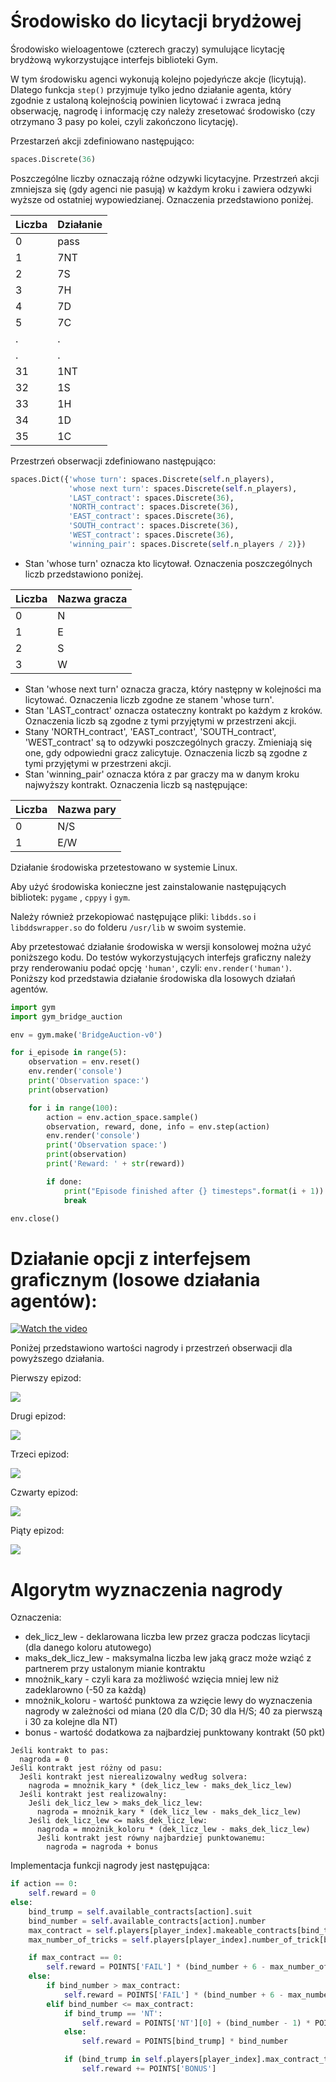 # Środowisko do licytacji brydżowej

Środowisko wieloagentowe (czterech graczy) symulujące licytację brydżową wykorzystujące interfejs biblioteki Gym.

W tym środowisku agenci wykonują kolejno pojedyńcze akcje (licytują). Dlatego funkcja `step()` przyjmuje tylko jedno działanie agenta, który zgodnie z ustaloną kolejnością powinien licytować i zwraca jedną obserwację, nagrodę i informację czy należy zresetować środowisko (czy otrzymano 3 pasy po kolei, czyli zakończono licytację). 

Przestarzeń akcji zdefiniowano następująco: 
```python 
spaces.Discrete(36)
``` 
Poszczególne liczby oznaczają różne odzywki licytacyjne. Przestrzeń akcji zmniejsza się (gdy agenci nie pasują) w każdym kroku i zawiera odzywki wyższe od ostatniej wypowiedzianej. Oznaczenia przedstawiono poniżej.

| Liczba | Działanie |
| ------ | --------- |
| 0 | pass |
| 1 | 7NT |
| 2 |  7S |
| 3 | 7H |
| 4 | 7D |
| 5 | 7C |
| . | . |
| . | . |
| 31 | 1NT |
| 32 | 1S |
| 33 | 1H |
| 34 | 1D |
| 35 | 1C |

Przestrzeń obserwacji zdefiniowano następująco:

```python
spaces.Dict({'whose turn': spaces.Discrete(self.n_players),
             'whose next turn': spaces.Discrete(self.n_players),
             'LAST_contract': spaces.Discrete(36),
             'NORTH_contract': spaces.Discrete(36),
             'EAST_contract': spaces.Discrete(36),
             'SOUTH_contract': spaces.Discrete(36),
             'WEST_contract': spaces.Discrete(36),
             'winning_pair': spaces.Discrete(self.n_players / 2)})
```
- Stan 'whose turn' oznacza kto licytował. Oznaczenia poszczególnych liczb przedstawiono poniżej.

| Liczba | Nazwa gracza |
| ------ | ------------ |
| 0 | N |
| 1 | E |
| 2 | S |
| 3 | W |

- Stan 'whose next turn' oznacza gracza, który następny w kolejności ma licytować. Oznaczenia liczb zgodne ze stanem 'whose turn'.
- Stan 'LAST_contract' oznacza ostateczny kontrakt po każdym z kroków. Oznaczenia liczb są zgodne z tymi przyjętymi w przestrzeni akcji.
- Stany 'NORTH_contract', 'EAST_contract', 'SOUTH_contract', 'WEST_contract' są to odzywki poszczególnych graczy. Zmieniają się one, gdy odpowiedni gracz zalicytuje. Oznaczenia liczb są zgodne z tymi przyjętymi w przestrzeni akcji.
- Stan 'winning_pair' oznacza która z par graczy ma w danym kroku najwyższy kontrakt. Oznaczenia liczb są następujące:

| Liczba | Nazwa pary |
| ------ | ---------- |
| 0 | N/S |
| 1 | E/W |


Działanie środowiska przetestowano w systemie Linux.

Aby użyć środowiska konieczne jest zainstalowanie następujących bibliotek: `pygame` , `cppyy` i `gym`.

Należy również przekopiować następujące pliki: `libdds.so` i `libddswrapper.so` do folderu `/usr/lib` w swoim systemie.

Aby przetestować działanie środowiska w wersji konsolowej można użyć poniższego kodu. Do testów wykorzystujących interfejs graficzny należy przy renderowaniu podać opcję `'human'`, czyli: `env.render('human')`. Poniższy kod przedstawia działanie środowiska dla losowych działań agentów.

```python
import gym
import gym_bridge_auction

env = gym.make('BridgeAuction-v0')

for i_episode in range(5):
    observation = env.reset()
    env.render('console')
    print('Observation space:')
    print(observation)

    for i in range(100):
        action = env.action_space.sample()
        observation, reward, done, info = env.step(action)
        env.render('console')
        print('Observation space:')
        print(observation)
        print('Reward: ' + str(reward))

        if done:
            print("Episode finished after {} timesteps".format(i + 1))
            break

env.close()
```

# Działanie opcji z interfejsem graficznym (losowe działania agentów):

[![Watch the video](https://i.imgur.com/058RZlw.jpg)](https://youtu.be/DybSAue5bYY) 

Poniżej przedstawiono wartości nagrody i przestrzeń obserwacji dla powyższego działania.

Pierwszy epizod:

![](https://i.imgur.com/xjHfLgG.png)

Drugi epizod:

![](https://i.imgur.com/CpIZAhO.png)

Trzeci epizod:

![](https://i.imgur.com/FCbUaGY.png)

Czwarty epizod:

![](https://i.imgur.com/tiaCvMU.png)

Piąty epizod:

![](https://i.imgur.com/YvynWKu.png)


# Algorytm wyznaczenia nagrody

Oznaczenia:
- dek_licz_lew - deklarowana liczba lew przez gracza podczas licytacji (dla danego koloru atutowego)
- maks_dek_licz_lew - maksymalna liczba lew jaką gracz może wziąć z partnerem przy ustalonym mianie kontraktu
- mnożnik_kary - czyli kara za możliwość wzięcia mniej lew niż zadeklarowno (-50 za każdą)
- mnożnik_koloru - wartość punktowa za wzięcie lewy do wyznaczenia nagrody w zależności od miana (20 dla C/D; 30 dla H/S; 40 za pierwszą i 30 za kolejne dla NT)
- bonus - wartość dodatkowa za najbardziej punktowany kontrakt (50 pkt)

```
Jeśli kontrakt to pas:
  nagroda = 0
Jeśli kontrakt jest różny od pasu:
  Jeśli kontrakt jest nierealizowalny według solvera:
    nagroda = mnożnik_kary * (dek_licz_lew - maks_dek_licz_lew)
  Jeśli kontrakt jest realizowalny:
    Jeśli dek_licz_lew > maks_dek_licz_lew:
      nagroda = mnożnik_kary * (dek_licz_lew - maks_dek_licz_lew)
    Jeśli dek_licz_lew <= maks_dek_licz_lew:
      nagroda = mnożnik_koloru * (dek_licz_lew - maks_dek_licz_lew)
      Jeśli kontrakt jest równy najbardziej punktowanemu:
        nagroda = nagroda + bonus
```
Implementacja funkcji nagrody jest następująca:

```python
if action == 0:
    self.reward = 0
else:
    bind_trump = self.available_contracts[action].suit
    bind_number = self.available_contracts[action].number
    max_contract = self.players[player_index].makeable_contracts[bind_trump]
    max_number_of_tricks = self.players[player_index].number_of_trick[bind_trump]

    if max_contract == 0:
        self.reward = POINTS['FAIL'] * (bind_number + 6 - max_number_of_tricks)
    else:
        if bind_number > max_contract:
            self.reward = POINTS['FAIL'] * (bind_number + 6 - max_number_of_tricks)
        elif bind_number <= max_contract:
            if bind_trump == 'NT':
                self.reward = POINTS['NT'][0] + (bind_number - 1) * POINTS['NT'][1]
            else:
                self.reward = POINTS[bind_trump] * bind_number

            if (bind_trump in self.players[player_index].max_contract_trump) and bind_number == max_contract:
                self.reward += POINTS['BONUS']
```

